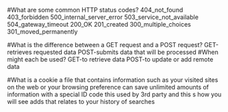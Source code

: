 
#What are some common HTTP status codes?
404_not_found
403_forbidden
500_internal_server_error
503_service_not_available
504_gateway_timeout
200_OK
201_created
300_multiple_choices
301_moved_permanently

#What is the difference between a GET request and a POST request?
GET-retrieves requested data
POST-submits data that will be processed
#When might each be used?
GET-to retrieve data
POST-to update or add remote data

#What is a cookie
a file that contains information such as your visited sites on the
web or your browsing preference
can save unlimited amounts of information with a special ID code
this used by 3rd party and this s how you will see adds that relates
to your history of searches

